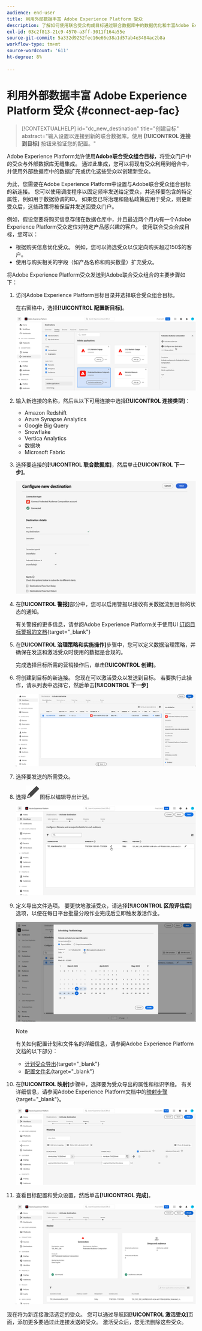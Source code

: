```yaml
---
audience: end-user
title: 利用外部数据丰富 Adobe Experience Platform 受众
description: 了解如何使用联合受众构成目标通过联合数据库中的数据优化和丰富Adobe Experience Platform受众。
exl-id: 03c2f813-21c9-4570-a3ff-3011f164a55e
source-git-commit: 5a332d9252fec16e66e38a1d57ab4e3484ac2b8a
workflow-type: tm+mt
source-wordcount: '611'
ht-degree: 8%

---
```


# 利用外部数据丰富 Adobe Experience Platform 受众 {#connect-aep-fac}

>[!CONTEXTUALHELP]
>id="dc_new_destination"
>title="创建目标"
>abstract="输入设置以连接到新的联合数据库。使用 **[!UICONTROL 连接到目标]** 按钮来验证您的配置。"

Adobe Experience Platform允许使用&#x200B;**Adobe联合受众组合目标**，将受众门户中的受众与外部数据库无缝集成。 通过此集成，您可以将现有受众利用到组合中，并使用外部数据库中的数据扩充或优化这些受众以创建新受众。

为此，您需要在Adobe Experience Platform中设置与Adobe联合受众组合目标的新连接。 您可以使用调度程序以固定频率发送给定受众，并选择要包含的特定属性，例如用于数据协调的ID。 如果您已将治理和隐私政策应用于受众，则更新受众后，这些政策将被保留并发送回受众门户。

例如，假设您要将购买信息存储在数据仓库中，并且最近两个月内有一个Adobe Experience Platform受众定位对特定产品感兴趣的客户。 使用联合受众合成目标，您可以：

* 根据购买信息优化受众。 例如，您可以筛选受众以仅定向购买超过150$的客户。
* 使用与购买相关的字段（如产品名称和购买数量）扩充受众。

将Adobe Experience Platform受众发送到Adobe联合受众组合的主要步骤如下：

1. 访问Adobe Experience Platform目标目录并选择联合受众组合目标。

   在右窗格中，选择&#x200B;**[!UICONTROL 配置新目标]**。

   ![](assets/destination-new.png)

1. 输入新连接的名称，然后从以下可用连接中选择&#x200B;**[!UICONTROL 连接类型]**：

   * Amazon Redshift
   * Azure Synapse Analytics
   * Google Big Query
   * Snowflake
   * Vertica Analytics
   * 数据块
   * Microsoft Fabric

1. 选择要连接的&#x200B;**[!UICONTROL 联合数据库]**，然后单击&#x200B;**[!UICONTROL 下一步]**。

   ![](assets/destination-configure.png)

1. 在&#x200B;**[!UICONTROL 警报]**&#x200B;部分中，您可以启用警报以接收有关数据流到目标的状态的通知。

   有关警报的更多信息，请参阅Adobe Experience Platform关于使用UI [订阅目标警报的文档](https://experienceleague.adobe.com/en/docs/experience-platform/destinations/ui/alerts){target="_blank"}

1. 在&#x200B;**[!UICONTROL 治理策略和实施操作]**&#x200B;步骤中，您可以定义数据治理策略，并确保在发送和激活受众时使用的数据是合规的。

   完成选择目标所需的营销操作后，单击&#x200B;**[!UICONTROL 创建]**。

1. 将创建到目标的新连接。 您现在可以激活受众以发送到目标。 若要执行此操作，请从列表中选择它，然后单击&#x200B;**[!UICONTROL 下一步]**

   ![](assets/destination-activate.png)

1. 选择要发送的所需受众。

1. 选择![](assets/do-not-localize/Smock_Edit_18_N.svg)图标以编辑导出计划。

   ![](assets/destination-schedule.png)

1. 定义导出文件选项。 要更快地激活受众，请选择&#x200B;**[!UICONTROL 区段评估后]**&#x200B;选项，以便在每日平台批量分段作业完成后立即触发激活作业。

   ![](assets/destination-schedule-2.png)

   >[!NOTE]
   >
   >有关如何配置计划和文件名的详细信息，请参阅Adobe Experience Platform文档的以下部分：
   >
   >* [计划受众导出](https://experienceleague.adobe.com/en/docs/experience-platform/destinations/ui/activate/activate-batch-profile-destinations#scheduling){target="_blank"}
   >* [配置文件名](https://experienceleague.adobe.com/en/docs/experience-platform/destinations/ui/activate/activate-batch-profile-destinations#configure-file-names){target="_blank"}

1. 在&#x200B;**[!UICONTROL 映射]**&#x200B;步骤中，选择要为受众导出的属性和标识字段。 有关详细信息，请参阅Adobe Experience Platform文档中的[映射步骤](https://experienceleague.adobe.com/en/docs/experience-platform/destinations/ui/activate/activate-batch-profile-destinations#mapping){target="_blank"}。

   ![](assets/destination-attributes.png)

1. 查看目标配置和受众设置，然后单击&#x200B;**[!UICONTROL 完成]**。

   ![](assets/destination-review.png)

现在将为新连接激活选定的受众。 您可以通过导航回&#x200B;**[!UICONTROL 激活受众]**&#x200B;页面，添加更多要通过此连接发送的受众。 激活受众后，您无法删除这些受众。
